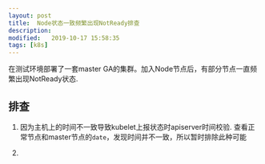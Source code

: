 ```yaml
---
layout: post
title:  Node状态一致频繁出现NotReady排查
description: 
modified:   2019-10-17 15:58:35
tags: [k8s]
---
```


在测试环境部署了一套master GA的集群。加入Node节点后，有部分节点一直频繁出现NotReady状态.


## 排查
1. 因为主机上的时间不一致导致kubelet上报状态时apiserver时间校验.
查看正常节点和master节点的`date`，发现时间并不一致，所以暂时排除此种可能

2.
